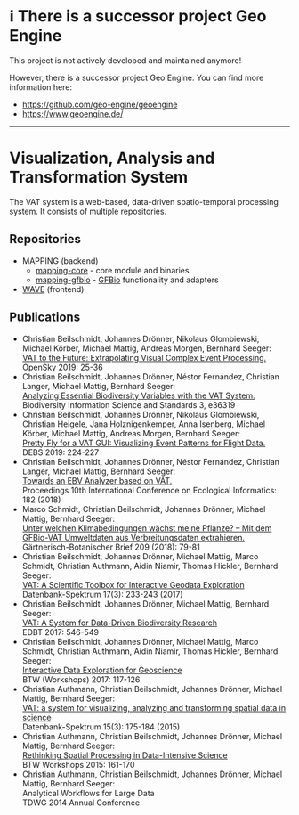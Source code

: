 # ℹ There is a successor project **Geo Engine**

This project is not actively developed and maintained anymore!

However, there is a successor project Geo Engine. You can find more information here:

 * https://github.com/geo-engine/geoengine
 * https://www.geoengine.de/

---

# Visualization, Analysis and Transformation System
The VAT system is a web-based, data-driven spatio-temporal processing system. It consists of multiple repositories.

## Repositories
* MAPPING (backend)
  * [mapping-core](https://github.com/umr-dbs/mapping-core/) - core module and binaries
  * [mapping-gfbio](https://github.com/umr-dbs/mapping-gfbio/) - [GFBio](https://www.gfbio.org) functionality and adapters
* [WAVE](https://github.com/umr-dbs/WAVE/) (frontend)

## Publications
* Christian Beilschmidt, Johannes Drönner, Nikolaus Glombiewski, Michael Körber, Michael Mattig, Andreas Morgen, Bernhard Seeger:<br>
[VAT to the Future: Extrapolating Visual Complex Event Processing.](https://www.easychair.org/publications/paper/P7xv)<br>
OpenSky 2019: 25-36
* Christian Beilschmidt, Johannes Drönner, Néstor Fernández, Christian Langer, Michael Mattig, Bernhard Seeger:<br>
[Analyzing Essential Biodiversity Variables with the VAT System.](https://doi.org/10.3897/biss.3.36319)<br>
Biodiversity Information Science and Standards 3, e36319
* Christian Beilschmidt, Johannes Drönner, Nikolaus Glombiewski, Christian Heigele, Jana Holznigenkemper, Anna Isenberg, Michael Körber, Michael Mattig, Andreas Morgen, Bernhard Seeger:<br>
[Pretty Fly for a VAT GUI: Visualizing Event Patterns for Flight Data.](https://doi.org/10.1145/3328905.3332507)<br>
DEBS 2019: 224-227
* Christian Beilschmidt, Johannes Drönner, Néstor Fernández, Christian Langer, Michael Mattig, Bernhard Seeger:<br>
[Towards an EBV Analyzer based on VAT.](https://drive.google.com/file/d/1tomhF749HCZ4ZN37twI1_N40IRjK786N/view)<br>
Proceedings 10th International Conference on Ecological Informatics: 182 (2018)
* Marco Schmidt, Christian Beilschmidt, Johannes Drönner, Michael Mattig, Bernhard Seeger:<br>
  [Unter welchen Klimabedingungen wächst meine Pflanze? – Mit dem GFBio-VAT Umweltdaten aus Verbreitungsdaten extrahieren.](https://agtl.org/wp-content/uploads/2018/11/gbb_209_leseprobe_web.pdf)<br>
  Gärtnerisch-Botanischer Brief 209 (2018): 79-81
* Christian Beilschmidt, Johannes Drönner, Michael Mattig, Marco Schmidt, Christian Authmann, Aidin Niamir, Thomas Hickler, Bernhard Seeger:<br>
  [VAT: A Scientific Toolbox for Interactive Geodata Exploration](https://doi.org/10.1007/s13222-017-0266-5)<br>
  Datenbank-Spektrum 17(3): 233-243 (2017)
* Christian Beilschmidt, Johannes Drönner, Michael Mattig, Bernhard Seeger:<br>
  [VAT: A System for Data-Driven Biodiversity Research](https://doi.org/10.5441/002/edbt.2017.66)<br>
  EDBT 2017: 546-549
* Christian Beilschmidt, Johannes Drönner, Michael Mattig, Marco Schmidt, Christian Authmann, Aidin Niamir, Thomas Hickler, Bernhard Seeger:<br>
  [Interactive Data Exploration for Geoscience](https://doi.org/10.5441/002/edbt.2017.66)<br>
  BTW (Workshops) 2017: 117-126
* Christian Authmann, Christian Beilschmidt, Johannes Drönner, Michael Mattig, Bernhard Seeger:<br>
  [VAT: a system for visualizing, analyzing and transforming spatial data in science]()<br>
  Datenbank-Spektrum 15(3): 175-184 (2015)
* Christian Authmann, Christian Beilschmidt, Johannes Drönner, Michael Mattig, Bernhard Seeger:<br>
  [Rethinking Spatial Processing in Data-Intensive Science]()<br>
  BTW Workshops 2015: 161-170
* Christian Authmann, Christian Beilschmidt, Johannes Drönner, Michael Mattig, Bernhard Seeger:<br>
  Analytical Workflows for Large Data<br>
  TDWG 2014 Annual Conference
  
